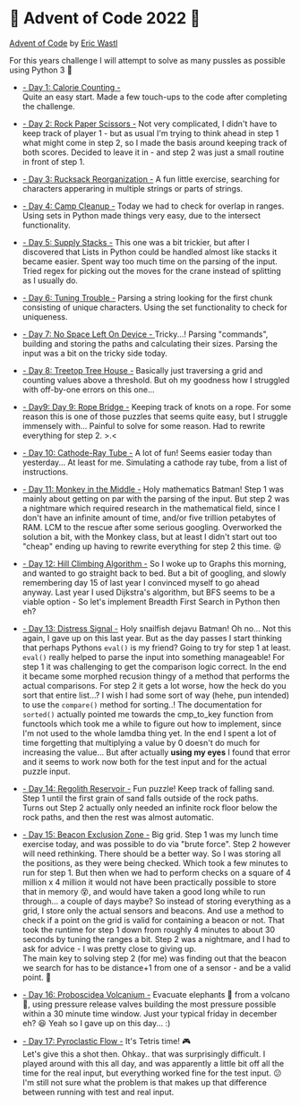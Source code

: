 # :christmas_tree: Advent of Code 2022 :christmas_tree:
[Advent of Code](https://adventofcode.com/2022) by [Eric Wastl](http://was.tl)

For this years challenge I will attempt to solve as many pussles as possible using Python 3 :snake:

- [- Day 1: Calorie Counting -](./01.md)  
Quite an easy start. Made a few touch-ups to the code after completing the challenge.

- [- Day 2: Rock Paper Scissors -](./02.md)
Not very complicated, I didn't have to keep track of player 1 - but as usual I'm trying to think ahead in step 1 what might come in step 2, so I made the basis around keeping track of both scores. Decided to leave it in - and step 2 was just a small routine in front of step 1.

- [- Day 3: Rucksack Reorganization -](./03.md)
A fun little exercise, searching for characters apperaring in multiple strings or parts of strings.

- [- Day 4: Camp Cleanup -](./04.md)
Today we had to check for overlap in ranges. Using sets in Python made things very easy, due to the intersect functionality.

- [- Day 5: Supply Stacks -](./05.md)
This one was a bit trickier, but after I discovered that Lists in Python could be handled almost like stacks it became easier. Spent way too much time on the parsing of the input. Tried regex for picking out the moves for the crane instead of splitting as I usually do.

- [- Day 6: Tuning Trouble -](./06.md)
Parsing a string looking for the first chunk consisting of unique characters. Using the set functionality to check for uniqueness.

- [- Day 7: No Space Left On Device - ](./07.md)
Tricky...!  Parsing "commands", building and storing the paths and calculating their sizes. Parsing the input was a bit on the tricky side today.

- [- Day 8: Treetop Tree House -](./08.md)
Basically just traversing a grid and counting values above a threshold. But oh my goodness how I struggled with off-by-one errors on this one...

- [- Day9: Day 9: Rope Bridge -](./09.md)
Keeping track of knots on a rope. For some reason this is one of those puzzles that seems quite easy, but I struggle immensely with... Painful to solve for some reason. Had to rewrite everything for step 2. >.<

- [- Day 10: Cathode-Ray Tube -](./10.md)
A lot of fun! Seems easier today than yesterday... At least for me.
Simulating a cathode ray tube, from a list of instructions.

- [- Day 11: Monkey in the Middle -](./11.md)
Holy mathematics Batman! Step 1 was mainly about getting on par with the parsing of the input. But step 2 was a nightmare which required research in the mathematical field, since I don't have an infinite amount of time, and/or five trillion petabytes of RAM. LCM to the rescue after some serious googling.
Overworked the solution a bit, with the Monkey class, but at least I didn't start out too "cheap" ending up having to rewrite everything for step 2 this time. :stuck_out_tongue_closed_eyes:

- [- Day 12: Hill Climbing Algorithm -](./12.md)
So I woke up to Graphs this morning, and wanted to go straight back to bed. But a bit of googling, and slowly remembering day 15 of last year I convinced myself to go ahead anyway. Last year I used Dijkstra's algorithm, but BFS seems to be a viable option - So let's implement Breadth First Search in Python then eh?

- [- Day 13: Distress Signal -](./13.md)
Holy snailfish dejavu Batman! Oh no... Not this again, I gave up on this last year. But as the day passes I start thinking that perhaps Pythons `eval()` is my friend? Going to try for step 1 at least.
`eval()` really helped to parse the input into something manageable! For step 1 it was challenging to get the comparison logic correct. In the end it became some morphed recusion thingy of a method that performs the actual comparisons.
For step 2 it gets a lot worse, how the heck do you sort that entire list...? I wish I had some sort of way (hehe, pun intended) to use the `compare()` method for sorting..!
The documentation for `sorted()` actually pointed me towards the cmp_to_key function from functools which took me a while to figure out how to implement, since I'm not used to the whole lamdba thing yet.
In the end I spent a lot of time forgetting that multiplying a value by 0 doesn't do much for increasing the value... But after actually __using my eyes__ I found that error and it seems to work now both for the test input and for the actual puzzle input.

- [- Day 14: Regolith Reservoir -](./14.md)
Fun puzzle! Keep track of falling sand. Step 1 until the first grain of sand falls outside of the rock paths.  
Turns out Step 2 actually only needed an infinite rock floor below the rock paths, and then the rest was almost automatic.

- [- Day 15: Beacon Exclusion Zone -](./15.md)
Big grid. Step 1 was my lunch time exercise today, and was possible to do via "brute force". Step 2 however will need rethinking. There should be a better way. 
So I was storing all the positions, as they were being checked. Which took a few minutes to run for step 1. But then when we had to perform checks on a square of 4 million x 4 million it would not have been practically possible to store that in memory :dizzy_face:, and would have taken a good long while to run through... a couple of days maybe?
So instead of storing everything as a grid, I store only the actual sensors and beacons. And use a method to check if a point on the grid is valid for containing a beacon or not. That took the runtime for step 1 down from roughly 4 minutes to about 30 seconds by tuning the ranges a bit.
Step 2 was a nightmare, and I had to ask for advice - I was pretty close to giving up.  
The main key to solving step 2 (for me) was finding out that the beacon we search for has to be distance+1 from one of a sensor - and be a valid point. :signal_strength:

- [- Day 16: Proboscidea Volcanium -](./16.md)
Evacuate elephants :elephant: from a volcano :volcano:, using pressure release valves building the most pressure possible within a 30 minute time window. Just your typical friday in december eh? :satisfied: Yeah so I gave up on this day... :)

- [- Day 17: Pyroclastic Flow -](./day17.md)
It's Tetris time! :video_game:  
Let's give this a shot then.
Ohkay.. that was surprisingly difficult. I played around with this all day, and was apparently a little bit off all the time for the real input, but everything worked fine for the test input. :confused: I'm still not sure what the problem is that makes up that difference between running with test and real input. 